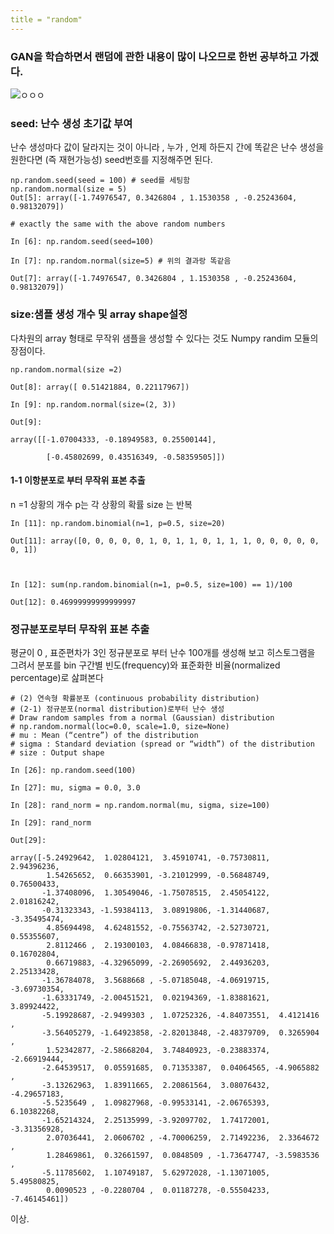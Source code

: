 ```yaml
---
title = "random"
---
```



### GAN을 학습하면서 랜덤에 관한 내용이 많이 나오므로 한번 공부하고 가겠다.

![ㅇㅇㅇ](https://t1.daumcdn.net/cfile/tistory/230AF740588EA78319)

### seed: 난수 생성 초기값 부여

난수 생성마다 값이 달라지는 것이 아니라 , 누가 , 언제 하든지 간에 똑같은 난수 생성을 원한다면 (즉 재현가능성) seed번호를 지정해주면 된다.

```
np.random.seed(seed = 100) # seed를 세팅함
np.random.normal(size = 5)
Out[5]: array([-1.74976547, 0.3426804 , 1.1530358 , -0.25243604, 0.98132079])

# exactly the same with the above random numbers

In [6]: np.random.seed(seed=100)

In [7]: np.random.normal(size=5) # 위의 결과랑 똑같음 

Out[7]: array([-1.74976547, 0.3426804 , 1.1530358 , -0.25243604, 0.98132079])

```

### size:샘플 생성 개수 및 array shape설정

다차원의 array 형태로 무작위 샘플을 생성할 수 있다는 것도 Numpy randim 모듈의 장점이다.

```
np.random.normal(size =2)

Out[8]: array([ 0.51421884, 0.22117967])

In [9]: np.random.normal(size=(2, 3))

Out[9]:

array([[-1.07004333, -0.18949583, 0.25500144],

        [-0.45802699, 0.43516349, -0.58359505]])
 ````

#### 1-1 이항분포로 부터 무작위 표본 추출

n =1 상황의 개수 p는 각 상황의 확률 size 는 반복 
```
In [11]: np.random.binomial(n=1, p=0.5, size=20)

Out[11]: array([0, 0, 0, 0, 0, 1, 0, 1, 1, 0, 1, 1, 1, 0, 0, 0, 0, 0, 0, 1])



In [12]: sum(np.random.binomial(n=1, p=0.5, size=100) == 1)/100

Out[12]: 0.46999999999999997
```

### 정규분포로부터 무작위 표본 추출

평균이 0 , 표준편차가 3인 정규분포로 부터 난수 100개를 생성해 보고 히스토그램을 그려서 분포를 bin 구간별 빈도(frequency)와 표준화한 비율(normalized percentage)로 삺펴본다 
```
# (2) 연속형 확률분포 (continuous probability distribution)
# (2-1) 정규분포(normal distribution)로부터 난수 생성
# Draw random samples from a normal (Gaussian) distribution
# np.random.normal(loc=0.0, scale=1.0, size=None)
# mu : Mean (“centre”) of the distribution
# sigma : Standard deviation (spread or “width”) of the distribution
# size : Output shape

In [26]: np.random.seed(100)

In [27]: mu, sigma = 0.0, 3.0

In [28]: rand_norm = np.random.normal(mu, sigma, size=100)

In [29]: rand_norm

Out[29]:

array([-5.24929642,  1.02804121,  3.45910741, -0.75730811,  2.94396236,
        1.54265652,  0.66353901, -3.21012999, -0.56848749,  0.76500433,
       -1.37408096,  1.30549046, -1.75078515,  2.45054122,  2.01816242,
       -0.31323343, -1.59384113,  3.08919806, -1.31440687, -3.35495474,
        4.85694498,  4.62481552, -0.75563742, -2.52730721,  0.55355607,
        2.8112466 ,  2.19300103,  4.08466838, -0.97871418,  0.16702804,
        0.66719883, -4.32965099, -2.26905692,  2.44936203,  2.25133428,
       -1.36784078,  3.5688668 , -5.07185048, -4.06919715, -3.69730354,
       -1.63331749, -2.00451521,  0.02194369, -1.83881621,  3.89924422,
       -5.19928687, -2.9499303 ,  1.07252326, -4.84073551,  4.4121416 ,
       -3.56405279, -1.64923858, -2.82013848, -2.48379709,  0.3265904 ,
        1.52342877, -2.58668204,  3.74840923, -0.23883374, -2.66919444,
       -2.64539517,  0.05591685,  0.71353387,  0.04064565, -4.9065882 ,
       -3.13262963,  1.83911665,  2.20861564,  3.08076432, -4.29657183,
       -5.5235649 ,  1.09827968, -0.99533141, -2.06765393,  6.10382268,
       -1.65214324,  2.25135999, -3.92097702,  1.74172001, -3.31356928,
        2.07036441,  2.0606702 , -4.70006259,  2.71492236,  2.3364672 ,
        1.28469861,  0.32661597,  0.0848509 , -1.73647747, -3.5983536 ,
       -5.11785602,  1.10749187,  5.62972028, -1.13071005,  5.49580825,
        0.0090523 , -0.2280704 ,  0.01187278, -0.55504233, -7.46145461])

```

이상.


